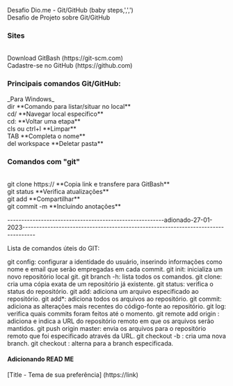 Desafio Dio.me - Git/GitHub (baby steps,',',')
<br>Desafio de Projeto sobre Git/GitHub

<h3>Sites</h3>
<br>Download GitBash (https://git-scm.com)
<br>Cadastre-se no GitHub (https://github.com)

<h3>Principais comandos Git/GitHub:</h3>
_Para Windows_
<br>dir                    **Comando para listar/situar no local**
<br>cd/                    **Navegar local específico**
<br>cd:                    **Voltar uma etapa**
<br>cls ou ctrl+l           **Limpar**
<br>TAB                     **Completa o nome**
<br>del workspace           **Deletar pasta**

<h3> Comandos com "git" </h3>
<br> git clone https://      **Copia link e transfere para GitBash**
<br> git status              **Verifica atualizações**
<br> git add                 **Compartilhar**
<br> git commit -m           **Incluindo anotações**

--------------------------------------------------------adionado-27-01-2023----------------------------------------------------------------------------------

Lista de comandos úteis do GIT:

git config: configurar a identidade do usuário, inserindo informações como nome e email que serão empregadas em cada commit.
git init: inicializa um novo repositório local git.
git branch -h: lista todos os comandos.
git clone: cria uma cópia exata de um repositório já existente.
git status: verifica o status do repositório.
git add: adiciona um arquivo especificado ao repositório.
git add*: adiciona todos os arquivos ao repositório.
git commit: adiciona as alterações mais recentes do código-fonte ao repositório.
git log: verifica quais commits foram feitos até o momento.
git remote add origin <UrlDoRepositorio>: adiciona e indica a URL do repositório remoto em que os arquivos serão mantidos.
git push origin master: envia os arquivos para o repositório remoto que foi especificado através da URL.
git checkout -b <nomeDaBranch>: cria uma nova branch.
git checkout <nomeDaBranch>: alterna para a branch especificada.

<h4> Adicionando READ ME </h4>
[Title - Tema de sua preferência] (https://link)




